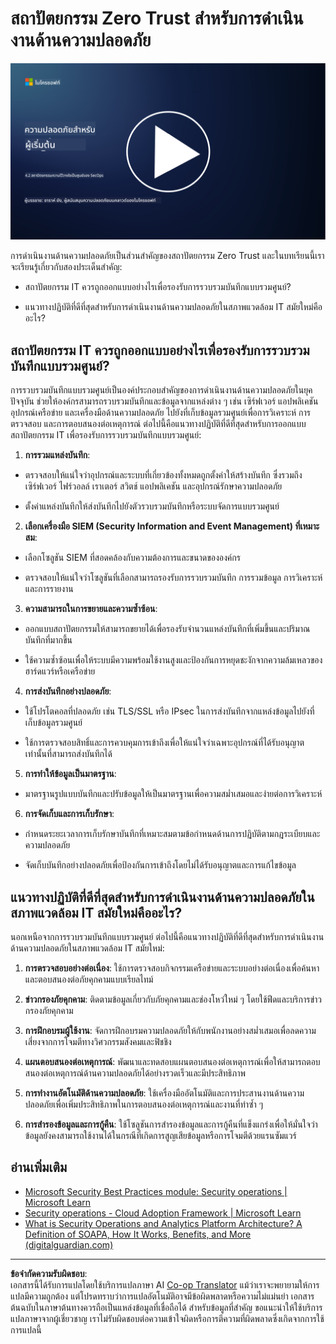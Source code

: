 <!--
CO_OP_TRANSLATOR_METADATA:
{
  "original_hash": "45bbdc114e70936816b0b3e7c40189cf",
  "translation_date": "2025-09-04T00:44:51+00:00",
  "source_file": "4.2 SecOps zero trust architecture.md",
  "language_code": "th"
}
-->
# สถาปัตยกรรม Zero Trust สำหรับการดำเนินงานด้านความปลอดภัย

[![Watch the video](../../translated_images/4-2_placeholder.20e2345a0848364aaf73ddda28f676a3d9980843c51a0050774b268037db079d.th.png)](https://learn-video.azurefd.net/vod/player?id=8a2c36d9-8117-4576-ad5b-787667d13603)

การดำเนินงานด้านความปลอดภัยเป็นส่วนสำคัญของสถาปัตยกรรม Zero Trust และในบทเรียนนี้เราจะเรียนรู้เกี่ยวกับสองประเด็นสำคัญ:

- สถาปัตยกรรม IT ควรถูกออกแบบอย่างไรเพื่อรองรับการรวบรวมบันทึกแบบรวมศูนย์?

- แนวทางปฏิบัติที่ดีที่สุดสำหรับการดำเนินงานด้านความปลอดภัยในสภาพแวดล้อม IT สมัยใหม่คืออะไร?

## สถาปัตยกรรม IT ควรถูกออกแบบอย่างไรเพื่อรองรับการรวบรวมบันทึกแบบรวมศูนย์?

การรวบรวมบันทึกแบบรวมศูนย์เป็นองค์ประกอบสำคัญของการดำเนินงานด้านความปลอดภัยในยุคปัจจุบัน ช่วยให้องค์กรสามารถรวบรวมบันทึกและข้อมูลจากแหล่งต่าง ๆ เช่น เซิร์ฟเวอร์ แอปพลิเคชัน อุปกรณ์เครือข่าย และเครื่องมือด้านความปลอดภัย ไปยังที่เก็บข้อมูลรวมศูนย์เพื่อการวิเคราะห์ การตรวจสอบ และการตอบสนองต่อเหตุการณ์ ต่อไปนี้คือแนวทางปฏิบัติที่ดีที่สุดสำหรับการออกแบบสถาปัตยกรรม IT เพื่อรองรับการรวบรวมบันทึกแบบรวมศูนย์:

1. **การรวมแหล่งบันทึก**:

- ตรวจสอบให้แน่ใจว่าอุปกรณ์และระบบที่เกี่ยวข้องทั้งหมดถูกตั้งค่าให้สร้างบันทึก ซึ่งรวมถึงเซิร์ฟเวอร์ ไฟร์วอลล์ เราเตอร์ สวิตช์ แอปพลิเคชัน และอุปกรณ์รักษาความปลอดภัย

- ตั้งค่าแหล่งบันทึกให้ส่งบันทึกไปยังตัวรวบรวมบันทึกหรือระบบจัดการแบบรวมศูนย์

2. **เลือกเครื่องมือ SIEM (Security Information and Event Management) ที่เหมาะสม**:

- เลือกโซลูชัน SIEM ที่สอดคล้องกับความต้องการและขนาดขององค์กร

- ตรวจสอบให้แน่ใจว่าโซลูชันที่เลือกสามารถรองรับการรวบรวมบันทึก การรวมข้อมูล การวิเคราะห์ และการรายงาน

3. **ความสามารถในการขยายและความซ้ำซ้อน**:

- ออกแบบสถาปัตยกรรมให้สามารถขยายได้เพื่อรองรับจำนวนแหล่งบันทึกที่เพิ่มขึ้นและปริมาณบันทึกที่มากขึ้น

- ใช้ความซ้ำซ้อนเพื่อให้ระบบมีความพร้อมใช้งานสูงและป้องกันการหยุดชะงักจากความล้มเหลวของฮาร์ดแวร์หรือเครือข่าย

4. **การส่งบันทึกอย่างปลอดภัย**:

- ใช้โปรโตคอลที่ปลอดภัย เช่น TLS/SSL หรือ IPsec ในการส่งบันทึกจากแหล่งข้อมูลไปยังที่เก็บข้อมูลรวมศูนย์

- ใช้การตรวจสอบสิทธิ์และการควบคุมการเข้าถึงเพื่อให้แน่ใจว่าเฉพาะอุปกรณ์ที่ได้รับอนุญาตเท่านั้นที่สามารถส่งบันทึกได้

5. **การทำให้ข้อมูลเป็นมาตรฐาน**:

- มาตรฐานรูปแบบบันทึกและปรับข้อมูลให้เป็นมาตรฐานเพื่อความสม่ำเสมอและง่ายต่อการวิเคราะห์

6. **การจัดเก็บและการเก็บรักษา**:

- กำหนดระยะเวลาการเก็บรักษาบันทึกที่เหมาะสมตามข้อกำหนดด้านการปฏิบัติตามกฎระเบียบและความปลอดภัย

- จัดเก็บบันทึกอย่างปลอดภัยเพื่อป้องกันการเข้าถึงโดยไม่ได้รับอนุญาตและการแก้ไขข้อมูล

## แนวทางปฏิบัติที่ดีที่สุดสำหรับการดำเนินงานด้านความปลอดภัยในสภาพแวดล้อม IT สมัยใหม่คืออะไร?

นอกเหนือจากการรวบรวมบันทึกแบบรวมศูนย์ ต่อไปนี้คือแนวทางปฏิบัติที่ดีที่สุดสำหรับการดำเนินงานด้านความปลอดภัยในสภาพแวดล้อม IT สมัยใหม่:

1. **การตรวจสอบอย่างต่อเนื่อง**: ใช้การตรวจสอบกิจกรรมเครือข่ายและระบบอย่างต่อเนื่องเพื่อค้นหาและตอบสนองต่อภัยคุกคามแบบเรียลไทม์

2. **ข่าวกรองภัยคุกคาม**: ติดตามข้อมูลเกี่ยวกับภัยคุกคามและช่องโหว่ใหม่ ๆ โดยใช้ฟีดและบริการข่าวกรองภัยคุกคาม

3. **การฝึกอบรมผู้ใช้งาน**: จัดการฝึกอบรมความปลอดภัยให้กับพนักงานอย่างสม่ำเสมอเพื่อลดความเสี่ยงจากการโจมตีทางวิศวกรรมสังคมและฟิชชิง

4. **แผนตอบสนองต่อเหตุการณ์**: พัฒนาและทดสอบแผนตอบสนองต่อเหตุการณ์เพื่อให้สามารถตอบสนองต่อเหตุการณ์ด้านความปลอดภัยได้อย่างรวดเร็วและมีประสิทธิภาพ

5. **การทำงานอัตโนมัติด้านความปลอดภัย**: ใช้เครื่องมืออัตโนมัติและการประสานงานด้านความปลอดภัยเพื่อเพิ่มประสิทธิภาพในการตอบสนองต่อเหตุการณ์และงานที่ทำซ้ำ ๆ

6. **การสำรองข้อมูลและการกู้คืน**: ใช้โซลูชันการสำรองข้อมูลและการกู้คืนที่แข็งแกร่งเพื่อให้มั่นใจว่าข้อมูลยังคงสามารถใช้งานได้ในกรณีที่เกิดการสูญเสียข้อมูลหรือการโจมตีด้วยแรนซัมแวร์

## อ่านเพิ่มเติม

- [Microsoft Security Best Practices module: Security operations | Microsoft Learn](https://learn.microsoft.com/security/operations/security-operations-videos-and-decks?WT.mc_id=academic-96948-sayoung)
- [Security operations - Cloud Adoption Framework | Microsoft Learn](https://learn.microsoft.com/azure/cloud-adoption-framework/secure/security-operations?WT.mc_id=academic-96948-sayoung)
- [What is Security Operations and Analytics Platform Architecture? A Definition of SOAPA, How It Works, Benefits, and More (digitalguardian.com)](https://www.digitalguardian.com/blog/what-security-operations-and-analytics-platform-architecture-definition-soapa-how-it-works#:~:text=All%20in%20all%2C%20security%20operations%20and%20analytics%20platform,become%20more%20efficient%20and%20operative%20with%20your%20security.)

---

**ข้อจำกัดความรับผิดชอบ**:  
เอกสารนี้ได้รับการแปลโดยใช้บริการแปลภาษา AI [Co-op Translator](https://github.com/Azure/co-op-translator) แม้ว่าเราจะพยายามให้การแปลมีความถูกต้อง แต่โปรดทราบว่าการแปลอัตโนมัติอาจมีข้อผิดพลาดหรือความไม่แม่นยำ เอกสารต้นฉบับในภาษาต้นทางควรถือเป็นแหล่งข้อมูลที่เชื่อถือได้ สำหรับข้อมูลที่สำคัญ ขอแนะนำให้ใช้บริการแปลภาษาจากผู้เชี่ยวชาญ เราไม่รับผิดชอบต่อความเข้าใจผิดหรือการตีความที่ผิดพลาดซึ่งเกิดจากการใช้การแปลนี้